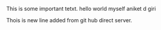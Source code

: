 This is some important tetxt. hello world myself aniket d giri

Thois is new line added  from git hub direct server.
